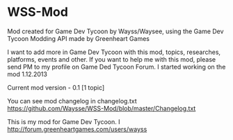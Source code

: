 WSS-Mod
=======
Mod created for Game Dev Tycoon by Wayss/Waysee, using the Game Dev Tycoon Modding API made by Greenheart Games

I want to add more in Game Dev Tycoon with this mod, topics, researches, platforms, events and other.
If you want to help me with this mod, please send PM to my profile on Game Ded Tycoon Forum.
I started working on the mod 1.12.2013

Current mod version - 0.1 [1 topic]

You can see mod changelog in changelog.txt
https://github.com/Waysse/WSS-Mod/blob/master/Changelog.txt



























This is my mod for Game Dev Tycoon. I http://forum.greenheartgames.com/users/wayss
